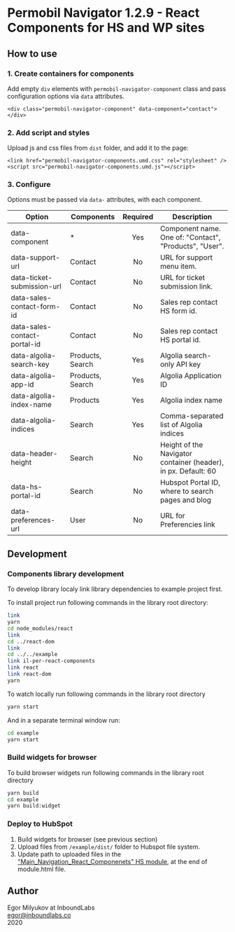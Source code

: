 # Permobil Navigator 1.2.9 - React Components for HS and WP sites

## How to use

### 1. Create containers for components

Add empty `div` elements with `permobil-navigator-component` class and pass configuration options via `data` attributes.

```
<div class="permobil-navigator-component" data-component="contact"></div>
```

### 2. Add script and styles

Upload js and css files from `dist` folder, and add it to the page:

```
<link href="permobil-navigator-components.umd.css" rel="stylesheet" />
<script src="permobil-navigator-components.umd.js"></script>
```

### 3. Configure

Options must be passed via `data-` attributes, with each component.

| Option                       | Components       | Required | Description                                                    |
| ---------------------------- | ---------------- | :------: | -------------------------------------------------------------- |
| data-component               | \*               |   Yes    | Component name. One of: "Contact", "Products", "User".         |
| data-support-url             | Contact          |    No    | URL for support menu item.                                     |
| data-ticket-submission-url   | Contact          |    No    | URL for ticket submission link.                                |
| data-sales-contact-form-id   | Contact          |    No    | Sales rep contact HS form id.                                  |
| data-sales-contact-portal-id | Contact          |    No    | Sales rep contact HS portal id.                                |
| data-algolia-search-key      | Products, Search |   Yes    | Algolia search-only API key                                    |
| data-algolia-app-id          | Products, Search |   Yes    | Algolia Application ID                                         |
| data-algolia-index-name      | Products         |   Yes    | Algolia index name                                             |
| data-algolia-indices         | Search           |   Yes    | Comma-separated list of Algolia indices                        |
| data-header-height           | Search           |    No    | Height of the Navigator container (header), in px. Default: 60 |
| data-hs-portal-id            | Search           |    No    | Hubspot Portal ID, where to search pages and blog              |
| data-preferences-url         | User             |    No    | URL for Preferencies link                                      |

## Development

### Components library development

To develop library localy link library dependencies to example project first.

To install project run following commands in the library root directory:

```bash
link
yarn
cd node_modules/react
link
cd ../react-dom
link
cd ../../example
link il-per-react-components
link react
link react-dom
yarn
```

To watch locally run following commands in the library root directory

```bash
yarn start
```

And in a separate terminal window run:

```bash
cd example
yarn start
```

### Build widgets for browser

To build browser widgets run following commands in the library root directory

```bash
yarn build
cd example
yarn build:widget
```

### Deploy to HubSpot

1. Build widgets for browser (see previous section)
2. Upload files from `/example/dist/` folder to Hubspot file system.
3. Update path to uploaded files in the ["Main_Navigation_React_Componenets" HS module](https://app.hubspot.com/design-manager/1624307/modules/40729744253), at the end of module.html file.

## Author

Egor Milyukov at InboundLabs  
egor@inboundlabs.co  
2020
